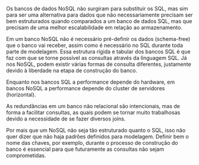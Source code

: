 <p>Os bancos de dados NoSQL não surgiram para substituir os SQL, mas sim para ser uma alternativa para dados que não necessariamente precisam ser bem estruturados quando comparados a um banco de dados SQL, mas que precisam de uma melhor escalabilidade em relação ao armazenamento.</p>

<p>Em um banco NoSQL não é necessário pré-definir os dados (schema-free) que o banco vai receber, assim como é necessário no SQL durante toda parte de modelagem. Essa estrutura rígida e tabular dos bancos SQL é que faz com que se torne possível as consultas através da linguagem SQL. Já nos NoSQL, podem existir várias formas de consulta diferentes, justamente devido à liberdade na etapa de construção do banco.</p>

<p>Enquanto nos bancos SQL a performance depende do hardware, em bancos NoSQL a performance depende do cluster de servidores (horizontal).</p>

<p>As redundâncias em um banco não relacional são intencionais, mas de forma a facilitar consultas, as quais podem se tornar muito trabalhosas devido a necessidade de se fazer diversos joins.</p>

<p>Por mais que um NoSQL não seja tão estruturado quanto o SQL, isso não quer dizer que não haja padrões definidos para modelagem. Definir bem o nome das chaves, por exemplo, durante o processo de construção do banco é essencial para que futuramente as consultas não sejam comprometidas. </p>
